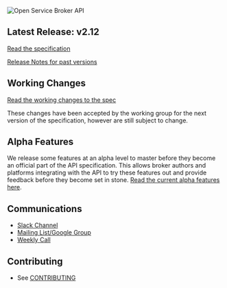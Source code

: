 ![Open Service Broker API](https://www.openservicebrokerapi.org/wp-content/uploads/2016/12/osbapi_logo_concept3_wtm.png)

## Latest Release: v2.12
[Read the specification](https://github.com/openservicebrokerapi/servicebroker/blob/v2.12/spec.md)

[Release Notes for past versions](release-notes.md)

## Working Changes
[Read the working changes to the spec](spec.md)

These changes have been accepted by the working group for the next version of
the specification, however are still subject to change.

## Alpha Features

We release some features at an alpha level to master before they become an
official part of the API specification.  This allows broker authors and
platforms integrating with the API to try these features out and provide
feedback before they become set in stone.  [Read the current alpha features
here](alpha-features.md).

## Communications

- [Slack Channel](http://slack.openservicebrokerapi.org)
- [Mailing List/Google Group](https://groups.google.com/forum/#!forum/open-service-broker-api)
- [Weekly Call](https://github.com/openservicebrokerapi/servicebroker/wiki/Weekly-Call)

## Contributing

- See [CONTRIBUTING](CONTRIBUTING.md)
